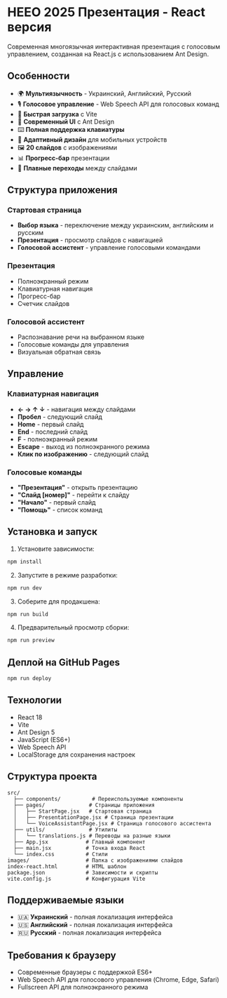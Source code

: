# HEEO 2025 Презентация - React версия

Современная многоязычная интерактивная презентация с голосовым управлением, созданная на React.js с использованием Ant Design.

## Особенности

- 🌍 **Мультиязычность** - Украинский, Английский, Русский
- 🎙️ **Голосовое управление** - Web Speech API для голосовых команд
- 🚀 **Быстрая загрузка** с Vite
- 🎨 **Современный UI** с Ant Design  
- ⌨️ **Полная поддержка клавиатуры**
- 📱 **Адаптивный дизайн** для мобильных устройств
- 🖼️ **20 слайдов** с изображениями
- 📊 **Прогресс-бар** презентации
- 🔄 **Плавные переходы** между слайдами

## Структура приложения

### Стартовая страница
- **Выбор языка** - переключение между украинским, английским и русским
- **Презентация** - просмотр слайдов с навигацией
- **Голосовой ассистент** - управление голосовыми командами

### Презентация
- Полноэкранный режим
- Клавиатурная навигация
- Прогресс-бар
- Счетчик слайдов

### Голосовой ассистент
- Распознавание речи на выбранном языке
- Голосовые команды для управления
- Визуальная обратная связь

## Управление

### Клавиатурная навигация
- **← → ↑ ↓** - навигация между слайдами
- **Пробел** - следующий слайд
- **Home** - первый слайд
- **End** - последний слайд  
- **F** - полноэкранный режим
- **Escape** - выход из полноэкранного режима
- **Клик по изображению** - следующий слайд

### Голосовые команды
- **"Презентация"** - открыть презентацию
- **"Слайд [номер]"** - перейти к слайду
- **"Начало"** - первый слайд
- **"Помощь"** - список команд

## Установка и запуск

1. Установите зависимости:
```bash
npm install
```

2. Запустите в режиме разработки:
```bash
npm run dev
```

3. Соберите для продакшена:
```bash
npm run build
```

4. Предварительный просмотр сборки:
```bash
npm run preview
```

## Деплой на GitHub Pages

```bash
npm run deploy
```

## Технологии

- React 18
- Vite
- Ant Design 5
- JavaScript (ES6+)
- Web Speech API
- LocalStorage для сохранения настроек

## Структура проекта

```
src/
  ├── components/          # Переиспользуемые компоненты
  ├── pages/              # Страницы приложения  
  │   ├── StartPage.jsx   # Стартовая страница
  │   ├── PresentationPage.jsx # Страница презентации
  │   └── VoiceAssistantPage.jsx # Страница голосового ассистента
  ├── utils/              # Утилиты
  │   └── translations.js # Переводы на разные языки
  ├── App.jsx            # Главный компонент
  ├── main.jsx           # Точка входа React
  └── index.css          # Стили
images/                  # Папка с изображениями слайдов
index-react.html         # HTML шаблон
package.json             # Зависимости и скрипты
vite.config.js           # Конфигурация Vite
```

## Поддерживаемые языки

- 🇺🇦 **Украинский** - полная локализация интерфейса
- 🇺🇸 **Английский** - полная локализация интерфейса  
- 🇷🇺 **Русский** - полная локализация интерфейса

## Требования к браузеру

- Современные браузеры с поддержкой ES6+
- Web Speech API для голосового управления (Chrome, Edge, Safari)
- Fullscreen API для полноэкранного режима
